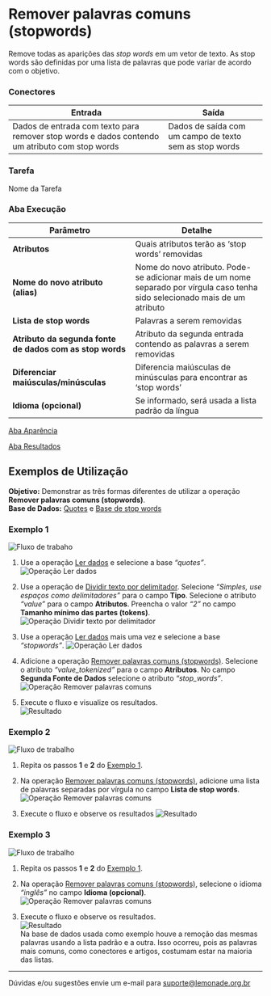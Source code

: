 # Remover palavras comuns (stopwords)

Remove todas as aparições das *stop words* em um vetor de texto. As stop words são definidas por uma lista de palavras que pode variar de acordo com o objetivo.

### Conectores
| Entrada | Saída |
| --- | --- |
| Dados de entrada com texto para remover stop words e dados contendo um atributo com stop words | Dados de saída com um campo de texto sem as stop words |

### Tarefa
Nome da Tarefa

### Aba Execução
| Parâmetro | Detalhe |
| --- | --- |
| **Atributos** | Quais atributos terão as ‘stop words’ removidas |
| **Nome do novo atributo (alias)** | Nome do novo atributo. Pode-se adicionar mais de um nome separado por vírgula caso tenha sido selecionado mais de um atributo |
| **Lista de stop words** | Palavras a serem removidas |
| **Atributo da segunda fonte de dados com as stop words** | Atributo da segunda entrada contendo as palavras a serem removidas |
| **Diferenciar maiúsculas/minúsculas** | Diferencia maiúsculas de minúsculas para encontrar as ‘stop words’ |
| **Idioma (opcional)** | Se informado, será usada a lista padrão da língua |

[Aba Aparência][1]

[Aba Resultados][2] 

## Exemplos de Utilização
**Objetivo:** Demonstrar as três formas diferentes de utilizar a operação **Remover palavras comuns (stopwords)**.\
**Base de Dados:** [Quotes][3] e [Base de stop words][6]

### Exemplo 1
![Fluxo de trabaho](/img/spark/pre-processamento-de-dados/operacoes-textuais-remover-palavras-comuns/image7.png)

1. Use a operação [Ler dados][4] e selecione a base *“quotes”*.\
![Operação Ler dados](/img/spark/pre-processamento-de-dados/operacoes-textuais-remover-palavras-comuns/image4.png)

2. Use a operação de [Dividir texto por delimitador][5]. Selecione *“Simples, use espaços como delimitadores”* para o campo **Tipo**. Selecione o atributo *“value”* para o campo **Atributos**. Preencha o valor *“2”* no campo **Tamanho mínimo das partes (tokens)**.\
![Operação Dividir texto por delimitador](/img/spark/pre-processamento-de-dados/operacoes-textuais-remover-palavras-comuns/image11.png)

3. Use a operação [Ler dados][4] mais uma vez e selecione a base *“stopwords”*.
![Operação Ler dados](/img/spark/pre-processamento-de-dados/operacoes-textuais-remover-palavras-comuns/image10.png)

4. Adicione a operação [Remover palavras comuns (stopwords)][7]. Selecione o atributo *“value_tokenized”* para o campo **Atributos**. No campo **Segunda Fonte de Dados** selecione o atributo *“stop_words”*.\
![Operação Remover palavras comuns](/img/spark/pre-processamento-de-dados/operacoes-textuais-remover-palavras-comuns/image5.png)

5. Execute o fluxo e visualize os resultados.\
![Resultado](/img/spark/pre-processamento-de-dados/operacoes-textuais-remover-palavras-comuns/image2.png)


### Exemplo 2
![Fluxo de trabalho](/img/spark/pre-processamento-de-dados/operacoes-textuais-remover-palavras-comuns/image1.png)

1. Repita os passos **1** e **2** do [Exemplo 1].

2. Na operação [Remover palavras comuns (stopwords)][7], adicione uma lista de palavras separadas por vírgula no campo **Lista de stop words**.\
![Operação Remover palavras comuns](/img/spark/pre-processamento-de-dados/operacoes-textuais-remover-palavras-comuns/image3.png)

3. Execute o fluxo e observe os resultados
![Resultado](/img/spark/pre-processamento-de-dados/operacoes-textuais-remover-palavras-comuns/image8.png)

### Exemplo 3
![Fluxo de trabalho](/img/spark/pre-processamento-de-dados/operacoes-textuais-remover-palavras-comuns/image1.png)

1. Repita os passos **1** e **2** do [Exemplo 1].

2. Na operação [Remover palavras comuns (stopwords)][7], selecione o idioma *“inglês”* no campo **Idioma (opcional)**.\
![Operação Remover palavras comuns](/img/spark/pre-processamento-de-dados/operacoes-textuais-remover-palavras-comuns/image9.png)

3. Execute o fluxo e observe os resultados.\
![Resultado](/img/spark/pre-processamento-de-dados/operacoes-textuais-remover-palavras-comuns/image6.png)\
Na base de dados usada como exemplo houve a remoção das mesmas palavras usando a lista padrão e a outra. Isso ocorreu, pois as palavras mais comuns, como conectores e artigos, costumam estar na maioria das listas.

---
Dúvidas e/ou sugestões envie um e-mail para suporte@lemonade.org.br

[Exemplo 1]: #exemplo-1
[1]: /spark/
[2]: /spark/
[3]: /spark/
[4]: /spark/
[5]: /spark/
[6]: /spark/
[7]: /spark/